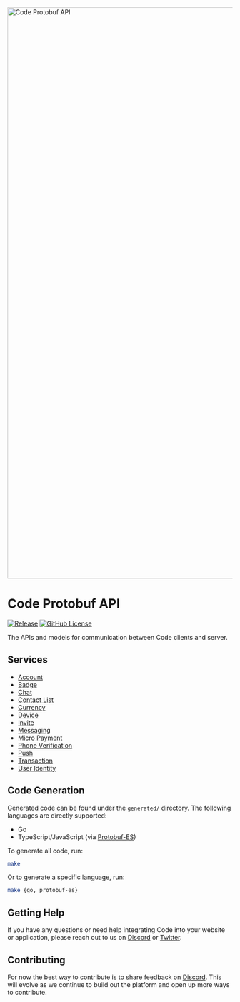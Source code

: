 <img width="1280" alt="Code Protobuf API" src="https://github.com/code-payments/code-protobuf-api/assets/5760385/e43106cd-4c50-4dfa-954f-a936290b8b86">

# Code Protobuf API

[![Release](https://img.shields.io/github/v/release/code-payments/code-protobuf-api.svg)](https://github.com/code-payments/code-protobuf-api/releases/latest)
[![GitHub License](https://img.shields.io/badge/license-MIT-lightgrey.svg?style=flat)](https://github.com/code-payments/code-protobuf-api/blob/main/LICENSE.md)

The APIs and models for communication between Code clients and server.

## Services

- [Account](https://github.com/code-payments/code-protobuf-api/blob/main/proto/account/v1/account_service.proto)
- [Badge](https://github.com/code-payments/code-protobuf-api/blob/main/proto/badge/v1/badge_service.proto)
- [Chat](https://github.com/code-payments/code-protobuf-api/blob/main/proto/chat/v1/chat_service.proto)
- [Contact List](https://github.com/code-payments/code-protobuf-api/blob/main/proto/contact/v1/contact_list_service.proto)
- [Currency](https://github.com/code-payments/code-protobuf-api/blob/main/proto/currency/v1/currency_service.proto)
- [Device](https://github.com/code-payments/code-protobuf-api/blob/main/proto/device/v1/device_service.proto)
- [Invite](https://github.com/code-payments/code-protobuf-api/blob/main/proto/invite/v2/invite_service.proto)
- [Messaging](https://github.com/code-payments/code-protobuf-api/blob/main/proto/messaging/v1/messaging_service.proto)
- [Micro Payment](https://github.com/code-payments/code-protobuf-api/blob/main/proto/micropayment/v1/micro_payment_service.proto)
- [Phone Verification](https://github.com/code-payments/code-protobuf-api/blob/main/proto/phone/v1/phone_verification_service.proto)
- [Push](https://github.com/code-payments/code-protobuf-api/blob/main/proto/push/v1/push_service.proto)
- [Transaction](https://github.com/code-payments/code-protobuf-api/blob/main/proto/transaction/v2/transaction_service.proto)
- [User Identity](https://github.com/code-payments/code-protobuf-api/blob/main/proto/user/v1/identity_service.proto)

## Code Generation

Generated code can be found under the `generated/` directory. The following languages are directly supported:
- Go
- TypeScript/JavaScript (via [Protobuf-ES](https://github.com/bufbuild/protobuf-es))

To generate all code, run:

```bash
make
```

Or to generate a specific language, run:

```bash
make {go, protobuf-es}
```

## Getting Help

If you have any questions or need help integrating Code into your website or application, please reach out to us on [Discord](https://discord.gg/T8Tpj8DBFp) or [Twitter](https://twitter.com/getcode).

##  Contributing

For now the best way to contribute is to share feedback on [Discord](https://discord.gg/T8Tpj8DBFp). This will evolve as we continue to build out the platform and open up more ways to contribute.

